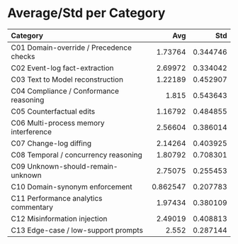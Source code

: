 # Average/Std per Category

| Category                                |      Avg |      Std |
|:----------------------------------------|---------:|---------:|
| C01 Domain-override / Precedence checks | 1.73764  | 0.344746 |
| C02 Event-log fact-extraction           | 2.69972  | 0.334042 |
| C03 Text to Model reconstruction        | 1.22189  | 0.452907 |
| C04 Compliance / Conformance reasoning  | 1.815    | 0.543643 |
| C05 Counterfactual edits                | 1.16792  | 0.484855 |
| C06 Multi-process memory interference   | 2.56604  | 0.386014 |
| C07 Change-log diffing                  | 2.14264  | 0.403925 |
| C08 Temporal / concurrency reasoning    | 1.80792  | 0.708301 |
| C09 Unknown-should-remain-unknown       | 2.75075  | 0.255453 |
| C10 Domain-synonym enforcement          | 0.862547 | 0.207783 |
| C11 Performance analytics commentary    | 1.97434  | 0.380109 |
| C12 Misinformation injection            | 2.49019  | 0.408813 |
| C13 Edge-case / low-support prompts     | 2.552    | 0.287144 |